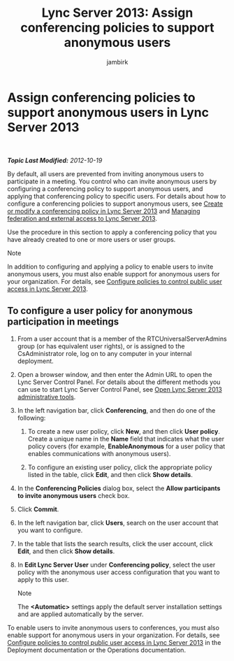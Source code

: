 ﻿---
title: 'Lync Server 2013: Assign conferencing policies to support anonymous users'
ms:assetid: 662de022-1111-40f7-bad4-f2b686f30973
ms:mtpsurl: https://technet.microsoft.com/en-us/library/Gg521007(v=OCS.15)
ms:contentKeyID: 48184333
mtps_version: v=OCS.15
ms.author: jambirk
author: jambirk
manager: serdars
ms.audience: ITPro
ms.topic: article
ms.prod: skype-for-business-itpro
localization_priority: Normal
description: ""
---

<div data-xmlns="http://www.w3.org/1999/xhtml">

<div class="topic" data-xmlns="http://www.w3.org/1999/xhtml" data-msxsl="urn:schemas-microsoft-com:xslt" data-cs="http://msdn.microsoft.com/en-us/">

<div data-asp="http://msdn2.microsoft.com/asp">

# Assign conferencing policies to support anonymous users in Lync Server 2013

</div>

<div id="mainSection">

<div id="mainBody">

<span> </span>

_**Topic Last Modified:** 2012-10-19_

By default, all users are prevented from inviting anonymous users to participate in a meeting. You control who can invite anonymous users by configuring a conferencing policy to support anonymous users, and applying that conferencing policy to specific users. For details about how to configure a conferencing policies to support anonymous users, see [Create or modify a conferencing policy in Lync Server 2013](lync-server-2013-create-or-modify-a-conferencing-policy.md) and [Managing federation and external access to Lync Server 2013](lync-server-2013-managing-federation-and-external-access-to-lync-server-2013.md).

Use the procedure in this section to apply a conferencing policy that you have already created to one or more users or user groups.

<div>


> [!NOTE]  
> In addition to configuring and applying a policy to enable users to invite anonymous users, you must also enable support for anonymous users for your organization. For details, see <A href="lync-server-2013-configure-policies-to-control-public-user-access.md">Configure policies to control public user access in Lync Server 2013</A>.



</div>

<div>

## To configure a user policy for anonymous participation in meetings

1.  From a user account that is a member of the RTCUniversalServerAdmins group (or has equivalent user rights), or is assigned to the CsAdministrator role, log on to any computer in your internal deployment.

2.  Open a browser window, and then enter the Admin URL to open the Lync Server Control Panel. For details about the different methods you can use to start Lync Server Control Panel, see [Open Lync Server 2013 administrative tools](lync-server-2013-open-lync-server-administrative-tools.md).

3.  In the left navigation bar, click **Conferencing**, and then do one of the following:
    
    1.  To create a new user policy, click **New**, and then click **User policy**. Create a unique name in the **Name** field that indicates what the user policy covers (for example, **EnableAnonymous** for a user policy that enables communications with anonymous users).
    
    2.  To configure an existing user policy, click the appropriate policy listed in the table, click **Edit**, and then click **Show details**.

4.  In the **Conferencing Policies** dialog box, select the **Allow participants to invite anonymous users** check box.

5.  Click **Commit**.

6.  In the left navigation bar, click **Users**, search on the user account that you want to configure.

7.  In the table that lists the search results, click the user account, click **Edit**, and then click **Show details**.

8.  In **Edit Lync Server User** under **Conferencing policy**, select the user policy with the anonymous user access configuration that you want to apply to this user.
    
    <div>
    

    > [!NOTE]  
    > The <STRONG>&lt;Automatic&gt;</STRONG> settings apply the default server installation settings and are applied automatically by the server.

    
    </div>

To enable users to invite anonymous users to conferences, you must also enable support for anonymous users in your organization. For details, see [Configure policies to control public user access in Lync Server 2013](lync-server-2013-configure-policies-to-control-public-user-access.md) in the Deployment documentation or the Operations documentation.

</div>

</div>

<span> </span>

</div>

</div>

</div>

